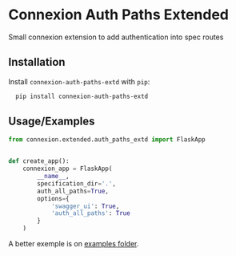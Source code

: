 
# Connexion Auth Paths Extended

Small connexion extension to add authentication into spec routes

## Installation

Install `connexion-auth-paths-extd` with `pip`:

```bash
  pip install connexion-auth-paths-extd
```

## Usage/Examples

```python
from connexion.extended.auth_paths_extd import FlaskApp


def create_app():
    connexion_app = FlaskApp(
        __name__,
        specification_dir='.',
        auth_all_paths=True,
        options={
            'swagger_ui': True,
            'auth_all_paths': True
        }
    )
```

A better exemple is on [examples folder](/example).

